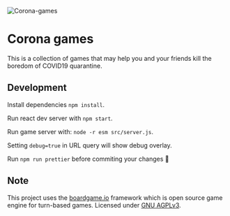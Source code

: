 ![Corona-games](https://github.com/mavend/corona-games/workflows/Corona-games/badge.svg)

# Corona games

This is a collection of games that may help you and your friends kill the boredom of COVID19 quarantine.

## Development

Install dependencies `npm install`.

Run react dev server with `npm start`.

Run game server with: `node -r esm src/server.js`.

Setting `debug=true` in URL query will show debug overlay.

Run `npm run prettier` before commiting your changes 🙌

## Note

This project uses the [boardgame.io](https://boardgame.io) framework which is open source game engine for turn-based games.
Licensed under [GNU AGPLv3](https://choosealicense.com/licenses/agpl-3.0/).
